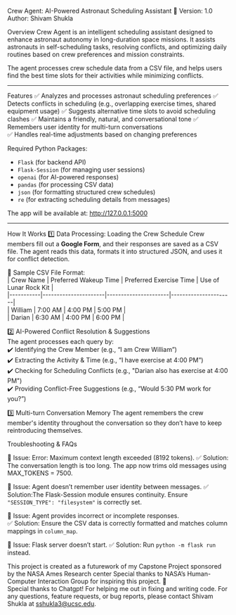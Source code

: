 Crew Agent: AI-Powered Astronaut Scheduling Assistant 🚀
Version: 1.0  
Author: Shivam Shukla  

Overview 
Crew Agent is an intelligent scheduling assistant designed to enhance astronaut autonomy in long-duration space missions. It assists astronauts in self-scheduling tasks, resolving conflicts, and optimizing daily routines based on crew preferences and mission constraints.

The agent processes crew schedule data from a CSV file, and helps users find the best time slots for their activities while minimizing conflicts.

---

Features
✅ Analyzes and processes astronaut scheduling preferences
✅ Detects conflicts in scheduling (e.g., overlapping exercise times, shared equipment usage)
✅ Suggests alternative time slots to avoid scheduling clashes 
✅ Maintains a friendly, natural, and conversational tone 
✅ Remembers user identity for multi-turn conversations  
✅ Handles real-time adjustments based on changing preferences


Required Python Packages: 
- `Flask` (for backend API)
- `Flask-Session` (for managing user sessions)
- `openai` (for AI-powered responses)
- `pandas` (for processing CSV data)
- `json` (for formatting structured crew schedules)
- `re` (for extracting scheduling details from messages)

The app will be available at: http://127.0.0.1:5000

---

How It Works
1️⃣ Data Processing: Loading the Crew Schedule 
Crew members fill out a **Google Form**, and their responses are saved as a CSV file. The agent reads this data, formats it into structured JSON, and uses it for conflict detection.

📁 Sample CSV File Format:  
| Crew Name | Preferred Wakeup Time | Preferred Exercise Time | Use of Lunar Rock Kit |  
|-----------|----------------------|----------------------|----------------------|  
| William   | 7:00 AM              | 4:00 PM              | 5:00 PM              |  
| Darian    | 6:30 AM              | 4:00 PM              | 6:00 PM              |  

2️⃣ AI-Powered Conflict Resolution & Suggestions  
The agent processes each query by:  
✔️ Identifying the Crew Member (e.g., “I am Crew William”)  
✔️ Extracting the Activity & Time (e.g., “I have exercise at 4:00 PM”)  
✔️ Checking for Scheduling Conflicts (e.g., "Darian also has exercise at 4:00 PM")  
✔️ Providing Conflict-Free Suggestions (e.g., “Would 5:30 PM work for you?”)  

3️⃣ Multi-turn Conversation Memory
The agent remembers the crew member's identity throughout the conversation so they don’t have to keep reintroducing themselves.


Troubleshooting & FAQs

🔴 Issue: Error: Maximum context length exceeded (8192 tokens). 
✅ Solution: The conversation length is too long. The app now trims old messages using MAX_TOKENS = 7500.

🔴 Issue: Agent doesn’t remember user identity between messages. 
✅ Solution:The Flask-Session module ensures continuity. Ensure `"SESSION_TYPE": "filesystem"` is correctly set.

🔴 Issue: Agent provides incorrect or incomplete responses.  
✅ Solution: Ensure the CSV data is correctly formatted and matches column mappings in `column_map`.

🔴 Issue: Flask server doesn’t start. 
✅ Solution: Run `python -m flask run` instead.

This project is created as a futurework of my Capstone Project sponsored by the NASA Ames Research center
Special thanks to NASA’s Human-Computer Interaction Group for inspiring this project. 🙌  
Special thanks to Chatgpt! For helping me out in fixing and writing code. 
For any questions, feature requests, or bug reports, please contact Shivam Shukla at sshukla3@ucsc.edu.

